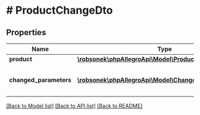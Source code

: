 # # ProductChangeDto

## Properties

Name | Type | Description | Notes
------------ | ------------- | ------------- | -------------
**product** | [**\robsonek\phpAllegroApi\Model\ProductChangeDtoProduct**](ProductChangeDtoProduct.md) |  | [optional]
**changed_parameters** | [**\robsonek\phpAllegroApi\Model\ChangedParameterDto[]**](ChangedParameterDto.md) | List of changed product parameters. | [optional]

[[Back to Model list]](../../README.md#models) [[Back to API list]](../../README.md#endpoints) [[Back to README]](../../README.md)
